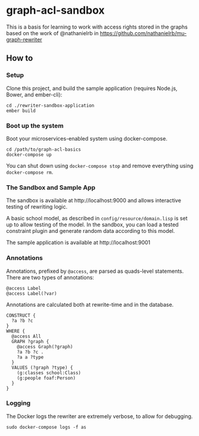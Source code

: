 # graph-acl-sandbox

This is a basis for learning to work with access rights stored in the graphs based on the work of @nathanielrb in https://github.com/nathanielrb/mu-graph-rewriter

## How to

### Setup

Clone this project, and build the sample application (requires Node.js, Bower, and ember-cli):

    cd ./rewriter-sandbox-application
    ember build

### Boot up the system

Boot your microservices-enabled system using docker-compose.

    cd /path/to/graph-acl-basics
    docker-compose up

You can shut down using `docker-compose stop` and remove everything using `docker-compose rm`.

### The Sandbox and Sample App

The sandbox is available at http://localhost:9000 and allows interactive testing of rewriting logic.

A basic school model, as described in `config/resource/domain.lisp` is set up to allow testing of the model. In the sandbox, you can load a tested constraint plugin and generate random data according to this model.

The sample application is available at http://localhost:9001

### Annotations

Annotations, prefixed by `@access`, are parsed as quads-level statements. There are two types of annotations:

    @access Label
    @access Label(?var)

Annotations are calculated both at rewrite-time and in the database.

```
CONSTRUCT {
  ?a ?b ?c
}
WHERE {
  @access All
  GRAPH ?graph { 
    @access Graph(?graph)
    ?a ?b ?c .
    ?a a ?type
  }
  VALUES (?graph ?type) {
    (g:classes school:Class) 
    (g:people foaf:Person) 
  }
}
```

### Logging

The Docker logs the rewriter are extremely verbose, to allow for debugging.

    sudo docker-compose logs -f as